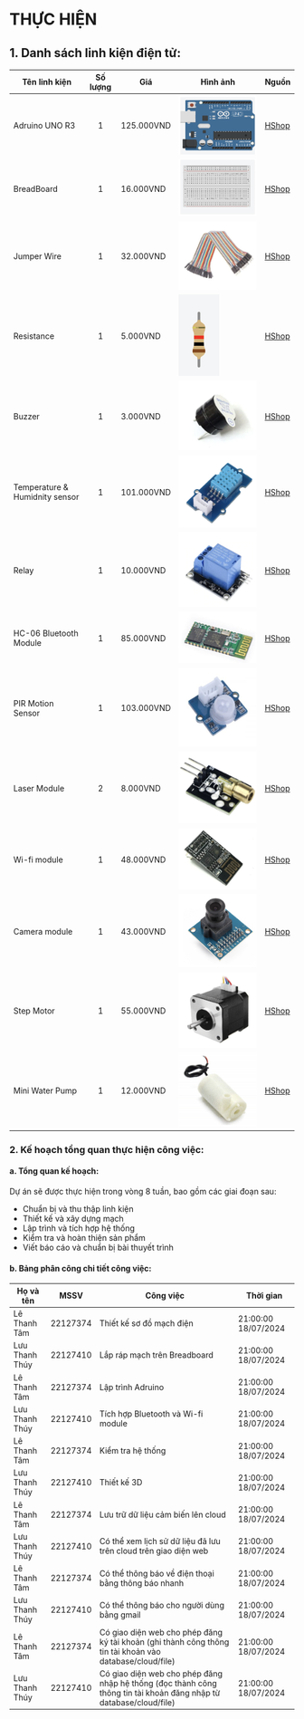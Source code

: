 # THỰC HIỆN
## 1. Danh sách linh kiện điện tử:
| Tên linh kiện | Số lượng | Giá | Hình ảnh | Nguồn | 
| ------------- | :------: | --- | ---------| ----- |
| Adruino UNO R3|    1     | 125.000VND | ![img](adruino.png) | [HShop](https://hshop.vn/products/arduino-uno-r3) |
| BreadBoard |    1     | 16.000VND | ![img](breadboard.png)  | [HShop](https://hshop.vn/products/test-board-camnho-8-5-x-5-5-cm) |
| Jumper Wire |    1     | 32.000VND | ![img](jumper.png) | [HShop](https://hshop.vn/products/day-camtest-board-duc-coi30cm40soi) |
| Resistance |    1     | 5.000VND | ![img](resistance.png) | [HShop](https://hshop.vn/products/bo-30-loai-dien-tro-1-4w-1-thong-dung-10-1m-ohm-30-kind-1-4w-resistance) |
| Buzzer |    1     | 3.000VND | ![img](buzzer.png) | [HShop](https://hshop.vn/products/coi-buzzer-5vdc) |
| Temperature & Humidnity sensor |    1     | 101.000VND | ![img](temphumid.png)  | [HShop](https://hshop.vn/products/grove-temperature-humidity-sensor-dht11-cam-bien-nhiet-do-do-am) |
| Relay |    1     | 10.000VND | ![img](relay.png) | [HShop](https://hshop.vn/products/module-1-relay-5vdc-ky-019) |
| HC-06 Bluetooth Module |    1     | 85.000VND | ![img](bluetooth.png) | [HShop](https://hshop.vn/products/mach-thu-phat-bluetooth-hc-06-chua-ra-chon-slave) |
| PIR Motion Sensor |    1     | 103.000VND | ![img](PIR.png) | [HShop](https://hshop.vn/products/grove-digital-pir-motion-sensor-12m-cam-bien-nhiet-chuyen-dong) |
| Laser Module |    2     | 8.000VND | ![img](laser.png) | [HShop](https://hshop.vn/products/module-laser-5v) |
| Wi-fi module |    1     | 48.000VND | ![img](wifi.png) | [HShop](https://hshop.vn/products/mach-thu-phat-wifi-esp8266-v1) |
| Camera module |    1     | 43.000VND | ![img](camera.png) | [HShop](https://hshop.vn/products/mach-camera-ov7670) |
| Step Motor |    1     | 55.000VND | ![img](stepmotor.png) | [HShop](https://hshop.vn/products/dong-co-buoc-size-42mm-nema-17-stepper-motor-4234) |
| Mini Water Pump |    1     | 12.000VND | ![img](waterpump.png) | [HShop](https://hshop.vn/products/dong-co-bom-chim-mini-5vdc) |

### 2. Kế hoạch tổng quan thực hiện công việc:
#### a. Tổng quan kế hoạch: 
Dự án sẽ được thực hiện trong vòng 8 tuần, bao gồm các giai đoạn sau:
* Chuẩn bị và thu thập linh kiện
* Thiết kế và xây dựng mạch
* Lập trình và tích hợp hệ thống
* Kiểm tra và hoàn thiện sản phẩm
* Viết báo cáo và chuẩn bị bài thuyết trình

#### b. Bảng phân công chi tiết công việc:
| Họ và tên     |   MSSV   |      Công việc   | Thời gian | 
| ------------- | :------: | --------------------- | --------- |
| Lê Thanh Tâm  | 22127374 | Thiết kế sơ đồ mạch điện      | 21:00:00 18/07/2024 | 
| Lưu Thanh Thúy| 22127410 | Lắp ráp mạch trên Breadboard  | 21:00:00 18/07/2024 | 
| Lê Thanh Tâm  | 22127374 | Lập trình Adruino             | 21:00:00 18/07/2024 | 
| Lưu Thanh Thúy| 22127410 | Tích hợp Bluetooth và Wi-fi module  | 21:00:00 18/07/2024 | 
| Lê Thanh Tâm  | 22127374 | Kiểm tra hệ thống      | 21:00:00 18/07/2024 | 
| Lưu Thanh Thúy| 22127410 | Thiết kế 3D | 21:00:00 18/07/2024 | 
| Lê Thanh Tâm  | 22127374 | Lưu trữ dữ liệu cảm biến lên cloud  | 21:00:00 18/07/2024 | 
| Lưu Thanh Thúy| 22127410 | Có thể xem lịch sử dữ liệu đã lưu trên cloud trên giao diện web  | 21:00:00 18/07/2024 | 
| Lê Thanh Tâm  | 22127374 | Có thể thông báo về điện thoại bằng thông báo nhanh     | 21:00:00 18/07/2024 | 
| Lưu Thanh Thúy| 22127410 | Có thể thông báo cho người dùng bằng gmail  | 21:00:00 18/07/2024 | 
| Lê Thanh Tâm  | 22127374 | Có giao diện web cho phép đăng ký tài khoản (ghi thành công thông tin tài khoản vào database/cloud/file)  | 21:00:00 18/07/2024 | 
| Lưu Thanh Thúy| 22127410 | Có giao diện web cho phép đăng nhập hệ thống (đọc thành công thông tin tài khoản đăng nhập từ database/cloud/file) | 21:00:00 18/07/2024 | 


